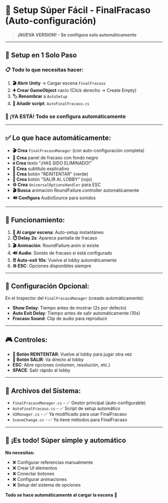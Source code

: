 # 🚩 **Setup Súper Fácil - FinalFracaso (Auto-configuración)**

> **¡NUEVA VERSION! - Se configura solo automáticamente**

---

## 🚀 **Setup en 1 Solo Paso**

### **📋 Todo lo que necesitas hacer:**

1. **🎬 Abrir Unity** → Cargar escena `FinalFracaso`
2. **➕ Crear GameObject** vacío (Click derecho → Create Empty)
3. **🏷️ Renombrar** a `AutoSetup` 
4. **🔧 Añadir script**: `AutoFinalFracaso.cs`

### **🎉 ¡YA ESTÁ! Todo se configura automáticamente**

---

## ✅ **Lo que hace automáticamente:**

- **🎬 Crea** `FinalFracasoManager` (con auto-configuración completa)
- **🎨 Crea** panel de fracaso con fondo negro
- **💀 Crea** texto "¡HAS SIDO ELIMINADO!"
- **📝 Crea** subtítulo explicativo
- **🔄 Crea** botón "REINTENTAR" (verde)
- **🚪 Crea** botón "SALIR AL LOBBY" (rojo)
- **⚙️ Crea** `UniversalOptionsHandler` para ESC
- **🎬 Busca** animación RoundFailure.controller automáticamente
- **🔊 Configura** AudioSource para sonidos

---

## 🎯 **Funcionamiento:**

1. **🚀 Al cargar escena**: Auto-setup instantáneo
2. **⏱️ Delay 2s**: Aparece pantalla de fracaso
3. **🎬 Animación**: RoundFailure.anim si existe
4. **🔊 Audio**: Sonido de fracaso si está configurado
5. **⏰ Auto-exit 10s**: Vuelve al lobby automáticamente
6. **⚙️ ESC**: Opciones disponibles siempre

---

## 🔧 **Configuración Opcional:**

En el Inspector del `FinalFracasoManager` (creado automáticamente):
- **Show Delay**: Tiempo antes de mostrar (2s por defecto)
- **Auto Exit Delay**: Tiempo antes de salir automáticamente (10s)
- **Fracaso Sound**: Clip de audio para reproducir

---

## 🎮 **Controles:**

- **🔄 Botón REINTENTAR**: Vuelve al lobby para jugar otra vez
- **🚪 Botón SALIR**: Va directo al lobby
- **ESC**: Abre opciones (volumen, resolución, etc.)
- **SPACE**: Salir rápido al lobby

---

## 📁 **Archivos del Sistema:**

- `FinalFracasoManager.cs` - ✅ Gestor principal (auto-configurable)
- `AutoFinalFracaso.cs` - ✅ Script de setup automático
- `UIManager.cs` - ✅ Ya modificado para usar FinalFracaso
- `SceneChange.cs` - ✅ Ya tiene métodos para FinalFracaso

---

## 🎉 **¡Es todo! Súper simple y automático**

**No necesitas:**
- ❌ Configurar referencias manualmente
- ❌ Crear UI elementos
- ❌ Conectar botones
- ❌ Configurar animaciones
- ❌ Setup del sistema de opciones

**Todo se hace automáticamente al cargar la escena** 🚀 